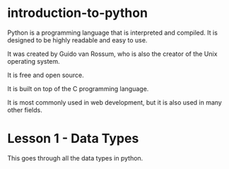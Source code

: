 # introduction-to-python

Python is a programming language that is interpreted and compiled. It is designed to be highly readable and easy to use.

It was created by Guido van Rossum, who is also the creator of the Unix operating system.

It is free and open source.

It is built on top of the C programming language.

It is most commonly used in web development, but it is also used in many other fields.

# Lesson 1 - Data Types

This goes through all the data types in python.